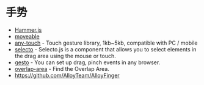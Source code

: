 # 手势

- [Hammer.js](https://hammerjs.github.io/)
- [moveable](https://github.com/daybrush/moveable)
- [any-touch](https://github.com/any86/any-touch) - Touch gesture library, 1kb~5kb, compatible with PC / mobile
- [selecto](https://github.com/daybrush/selecto) - Selecto.js is a component that allows you to select elements in the drag area using the mouse or touch.
- [gesto](https://github.com/daybrush/gesto) - You can set up drag, pinch events in any browser.
- [overlap-area](https://github.com/daybrush/overlap-area) - Find the Overlap Area.
- https://github.com/AlloyTeam/AlloyFinger

